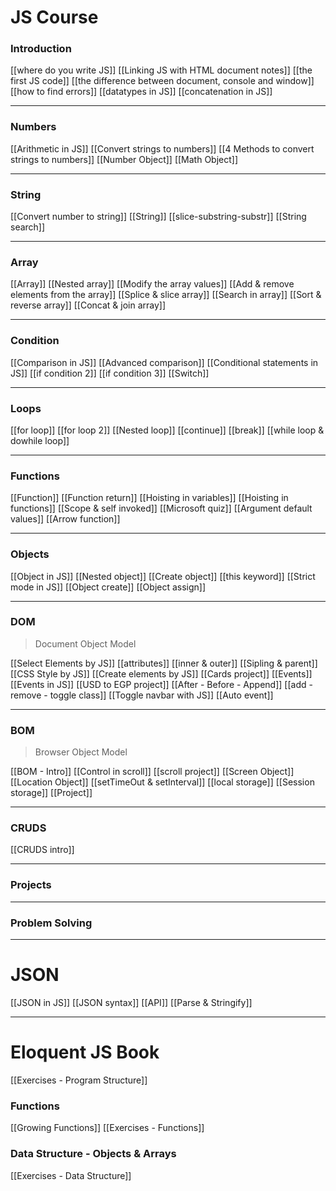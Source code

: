 # JS Course
### Introduction
[[where do you write JS]]
[[Linking JS with HTML document notes]]
[[the first JS code]]
[[the difference between document, console and window]]
[[how to find errors]]
[[datatypes in JS]]
[[concatenation in JS]]

-----
### Numbers
[[Arithmetic in JS]]
[[Convert strings to numbers]]
[[4 Methods to convert strings to numbers]]
[[Number Object]]
[[Math Object]]

-----
### String
[[Convert number to string]]
[[String]]
[[slice-substring-substr]]
[[String search]]

-----
### Array
[[Array]]
[[Nested array]]
[[Modify the array values]]
[[Add & remove elements from the array]]
[[Splice & slice array]]
[[Search in array]]
[[Sort & reverse array]]
[[Concat & join array]]

-----
### Condition
[[Comparison in JS]]
[[Advanced comparison]]
[[Conditional statements in JS]]
[[if condition 2]]
[[if condition 3]]
[[Switch]]

----
### Loops
[[for loop]]
[[for loop 2]]
[[Nested loop]]
[[continue]]
[[break]]
[[while loop & dowhile loop]]

-----
### Functions
[[Function]]
[[Function return]]
[[Hoisting in variables]]
[[Hoisting in functions]]
[[Scope & self invoked]]
[[Microsoft quiz]]
[[Argument default values]]
[[Arrow function]]

----
### Objects
[[Object in JS]]
[[Nested object]]
[[Create object]]
[[this keyword]]
[[Strict mode in JS]]
[[Object create]]
[[Object assign]]

------
### DOM
>Document Object Model

[[Select Elements by JS]]
[[attributes]]
[[inner & outer]]
[[Sipling & parent]]
[[CSS Style by JS]]
[[Create elements by JS]]
[[Cards project]]
[[Events]]
[[Events in JS]]
[[USD to EGP project]]
[[After - Before - Append]]
[[add - remove - toggle class]]
[[Toggle navbar with JS]]
[[Auto event]]

-----
### BOM
> Browser Object Model

[[BOM - Intro]]
[[Control in scroll]]
[[scroll project]]
[[Screen Object]]
[[Location Object]]
[[setTimeOut & setInterval]]
[[local storage]]
[[Session storage]]
[[Project]]

-----
### CRUDS
[[CRUDS intro]]

-----
### Projects

-----
### Problem Solving


----
# JSON
[[JSON in JS]]
[[JSON syntax]]
[[API]]
[[Parse & Stringify]]

----
# Eloquent JS Book
[[Exercises - Program Structure]]
### Functions
[[Growing Functions]]
[[Exercises - Functions]]

### Data Structure - Objects & Arrays
[[Exercises - Data Structure]]


